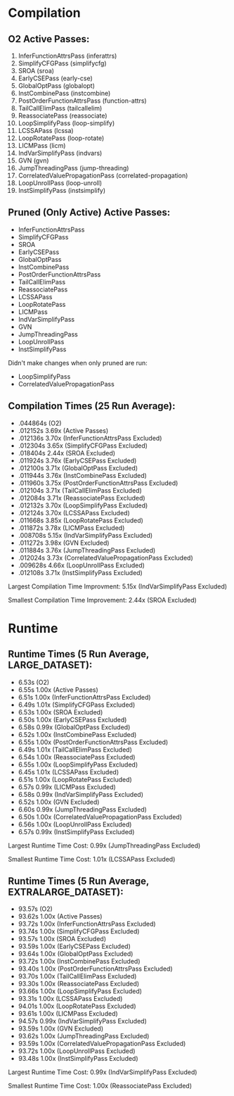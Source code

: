 # Compilation

## O2 Active Passes: 
1. InferFunctionAttrsPass (inferattrs)
2. SimplifyCFGPass (simplifycfg)
3. SROA (sroa)
4. EarlyCSEPass (early-cse)
5. GlobalOptPass (globalopt)
6. InstCombinePass (instcombine)
7. PostOrderFunctionAttrsPass (function-attrs)
8. TailCallElimPass (tailcallelim)
9. ReassociatePass (reassociate)
10. LoopSimplifyPass (loop-simplify)
11. LCSSAPass (lcssa)
12. LoopRotatePass (loop-rotate)
13. LICMPass (licm)
14. IndVarSimplifyPass (indvars)
15. GVN (gvn)
16. JumpThreadingPass (jump-threading)
17. CorrelatedValuePropagationPass (correlated-propagation)
18. LoopUnrollPass (loop-unroll)
19. InstSimplifyPass (instsimplify)

## Pruned (Only Active) Active Passes:
* InferFunctionAttrsPass
* SimplifyCFGPass
* SROA
* EarlyCSEPass
* GlobalOptPass
* InstCombinePass
* PostOrderFunctionAttrsPass
* TailCallElimPass
* ReassociatePass
* LCSSAPass
* LoopRotatePass
* LICMPass
* IndVarSimplifyPass
* GVN
* JumpThreadingPass
* LoopUnrollPass
* InstSimplifyPass

Didn't make changes when only pruned are run:
* LoopSimplifyPass
* CorrelatedValuePropagationPass

## Compilation Times (25 Run Average):
* .044864s (O2)
* .012152s 3.69x (Active Passes)
* .012136s 3.70x (InferFunctionAttrsPass Excluded)
* .012304s 3.65x (SimplifyCFGPass Excluded)
* .018404s 2.44x (SROA Excluded)
* .011924s 3.76x (EarlyCSEPass Excluded)
* .012100s 3.71x (GlobalOptPass Excluded)
* .011944s 3.76x (InstCombinePass Excluded)
* .011960s 3.75x (PostOrderFunctionAttrsPass Excluded)
* .012104s 3.71x (TailCallElimPass Excluded)
* .012084s 3.71x (ReassociatePass Excluded)
* .012132s 3.70x (LoopSimplifyPass Excluded)
* .012124s 3.70x (LCSSAPass Excluded)
* .011668s 3.85x (LoopRotatePass Excluded)
* .011872s 3.78x (LICMPass Excluded)
* .008708s 5.15x (IndVarSimplifyPass Excluded)
* .011272s 3.98x (GVN Excluded)
* .011884s 3.76x (JumpThreadingPass Excluded)
* .012024s 3.73x (CorrelatedValuePropagationPass Excluded)
* .009628s 4.66x (LoopUnrollPass Excluded)
* .012108s 3.71x (InstSimplifyPass Excluded)

Largest Compilation Time Improvment: 5.15x (IndVarSimplifyPass Excluded)

Smallest Compilation Time Improvement: 2.44x (SROA Excluded)

# Runtime

## Runtime Times (5 Run Average, LARGE_DATASET):
* 6.53s (O2)
* 6.55s 1.00x (Active Passes)
* 6.51s 1.00x (InferFunctionAttrsPass Excluded)
* 6.49s 1.01x (SimplifyCFGPass Excluded)
* 6.53s 1.00x (SROA Excluded)
* 6.50s 1.00x (EarlyCSEPass Excluded)
* 6.58s 0.99x (GlobalOptPass Excluded)
* 6.52s 1.00x (InstCombinePass Excluded)
* 6.55s 1.00x (PostOrderFunctionAttrsPass Excluded)
* 6.49s 1.01x (TailCallElimPass Excluded)
* 6.54s 1.00x (ReassociatePass Excluded)
* 6.55s 1.00x (LoopSimplifyPass Excluded)
* 6.45s 1.01x (LCSSAPass Excluded)
* 6.51s 1.00x (LoopRotatePass Excluded)
* 6.57s 0.99x (LICMPass Excluded)
* 6.58s 0.99x (IndVarSimplifyPass Excluded)
* 6.52s 1.00x (GVN Excluded)
* 6.60s 0.99x (JumpThreadingPass Excluded)
* 6.50s 1.00x (CorrelatedValuePropagationPass Excluded)
* 6.56s 1.00x (LoopUnrollPass Excluded)
* 6.57s 0.99x (InstSimplifyPass Excluded)
 
Largest Runtime Time Cost: 0.99x (JumpThreadingPass Excluded)

Smallest Runtime Time Cost: 1.01x (LCSSAPass Excluded)

## Runtime Times (5 Run Average, EXTRALARGE_DATASET):
* 93.57s (O2)
* 93.62s 1.00x (Active Passes)
* 93.72s 1.00x (InferFunctionAttrsPass Excluded)
* 93.74s 1.00x (SimplifyCFGPass Excluded)
* 93.57s 1.00x (SROA Excluded)
* 93.59s 1.00x (EarlyCSEPass Excluded)
* 93.64s 1.00x (GlobalOptPass Excluded)
* 93.72s 1.00x (InstCombinePass Excluded)
* 93.40s 1.00x (PostOrderFunctionAttrsPass Excluded)
* 93.70s 1.00x (TailCallElimPass Excluded)
* 93.30s 1.00x (ReassociatePass Excluded)
* 93.66s 1.00x (LoopSimplifyPass Excluded)
* 93.31s 1.00x (LCSSAPass Excluded)
* 94.01s 1.00x (LoopRotatePass Excluded)
* 93.61s 1.00x (LICMPass Excluded)
* 94.57s 0.99x (IndVarSimplifyPass Excluded)
* 93.59s 1.00x (GVN Excluded)
* 93.62s 1.00x (JumpThreadingPass Excluded)
* 93.59s 1.00x (CorrelatedValuePropagationPass Excluded)
* 93.72s 1.00x (LoopUnrollPass Excluded)
* 93.48s 1.00x (InstSimplifyPass Excluded)
 
Largest Runtime Time Cost: 0.99x (IndVarSimplifyPass Excluded)

Smallest Runtime Time Cost: 1.00x (ReassociatePass Excluded)
